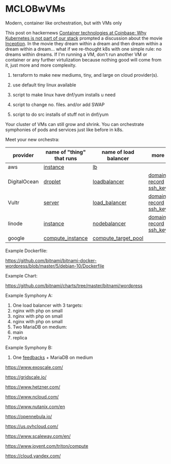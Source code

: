 # MCLOBwVMs
Modern, container like orchestration, but with VMs only

This post on hackernews [Container technologies at Coinbase: Why Kubernetes is not part of our stack](https://news.ycombinator.com/item?id=23460066) prompted a discussion about the movie [Inception](https://en.wikipedia.org/wiki/Inception). In the movie they dream within a dream and then dream within a dream within a dream... what if we re-thought k8s with one simple rule: no dreams within dreams. If I'm running a VM, don't run another VM or container or any further virtulization because nothing good will come from it, just more and more complexity.

1. terraform to make new mediums, tiny, and large on cloud provider(s).

2. use default tiny linux available

3. script to make linux have dnf/yum installs u need

4. script to change no. files. and/or add SWAP

5. script to do src installs of stuff not in dnf/yum

Your cluster of VMs can still grow and shrink. You can orchestrate symphonies of pods and services just like before in k8s. 

Meet your new orchestra:

| provider | name of "thing" that runs | name of load balancer | more |
| --- | --- | --- | --- |
| aws | [instance](https://www.terraform.io/docs/providers/aws/r/instance.html) | [lb](https://www.terraform.io/docs/providers/aws/r/lb.html) |
| DigitalOcean | [droplet](https://www.terraform.io/docs/providers/do/r/droplet.html) | [loadbalancer](https://www.terraform.io/docs/providers/do/r/loadbalancer.html) | [domain](https://www.terraform.io/docs/providers/do/r/domain.html) [record](https://www.terraform.io/docs/providers/do/r/record.html) [ssh_key](https://www.terraform.io/docs/providers/do/r/ssh_key.html) |
| Vultr | [server](https://www.terraform.io/docs/providers/vultr/r/server.html) | [load_balancer](https://www.terraform.io/docs/providers/vultr/r/load_balancer.html) | [domain](https://www.terraform.io/docs/providers/vultr/r/dns_domain.html) [record](https://www.terraform.io/docs/providers/vultr/r/dns_record.html) [ssh_key](https://www.terraform.io/docs/providers/vultr/r/ssh_key.html) |
| linode | [instance](https://www.terraform.io/docs/providers/linode/r/instance.html) | [nodebalancer](https://www.terraform.io/docs/providers/linode/r/nodebalancer.html) | [domain](https://www.terraform.io/docs/providers/linode/r/domain.html) [record](https://www.terraform.io/docs/providers/linode/d/domain_record.html) [ssh_key](https://www.terraform.io/docs/providers/linode/d/sshkey.html) |
| google | [compute_instance](https://www.terraform.io/docs/providers/google/r/compute_instance.html) | [compute_target_pool](https://www.terraform.io/docs/providers/google/r/compute_target_pool.html) |

Example Dockerfile:

https://github.com/bitnami/bitnami-docker-wordpress/blob/master/5/debian-10/Dockerfile

Example Chart:

https://github.com/bitnami/charts/tree/master/bitnami/wordpress

Example Symphony A:

1. One load balancer with 3 targets:
  1. nginx with php on small
  2. nginx with php on small
  3. nginx with php on small
2. Two MariaDB on medium:
  1. main 
  2. replica

Example Symphony B:

1. One <a href="https://github.com/andrewarrow/feedbacks">feedbacks</a> + MariaDB on medium


https://www.exoscale.com/

https://gridscale.io/

https://www.hetzner.com/

https://www.ncloud.com/

https://www.nutanix.com/en

https://opennebula.io/

https://us.ovhcloud.com/

https://www.scaleway.com/en/

https://www.joyent.com/triton/compute

https://cloud.yandex.com/

